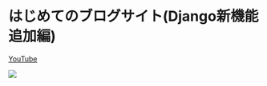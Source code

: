 # はじめてのブログサイト(Django新機能追加編)

[YouTube](https://www.youtube.com/watch?v=1mGna_-daCk&list=PLoSZs76tLtJjYas7Gn-eSjx9LYL4j8J-O)

[![](https://res.cloudinary.com/dhaciqd0v/image/upload/v1659354208/LINE/Frame_212_m7qnmj.png)](https://www.youtube.com/watch?v=1mGna_-daCk&list=PLoSZs76tLtJjYas7Gn-eSjx9LYL4j8J-O)

